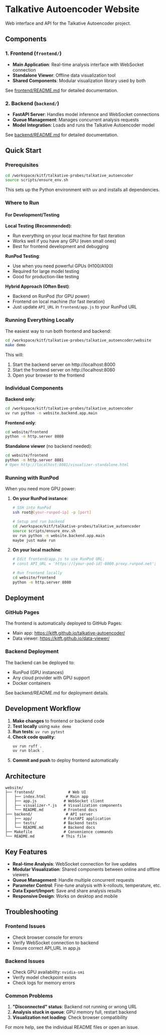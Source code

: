 # Talkative Autoencoder Website

Web interface and API for the Talkative Autoencoder project.

## Components

### 1. Frontend (`frontend/`)
- **Main Application**: Real-time analysis interface with WebSocket connection
- **Standalone Viewer**: Offline data visualization tool
- **Shared Components**: Modular visualization library used by both

See [frontend/README.md](frontend/README.md) for detailed documentation.

### 2. Backend (`backend/`)
- **FastAPI Server**: Handles model inference and WebSocket connections
- **Queue Management**: Manages concurrent analysis requests
- **Model Integration**: Loads and runs the Talkative Autoencoder model

See [backend/README.md](backend/README.md) for detailed documentation.

## Quick Start

### Prerequisites

```bash
cd /workspace/kitf/talkative-probes/talkative_autoencoder
source scripts/ensure_env.sh
```

This sets up the Python environment with uv and installs all dependencies.

### Where to Run

#### For Development/Testing

**Local Testing (Recommended)**:
- Run everything on your local machine for fast iteration
- Works well if you have any GPU (even small ones)
- Best for frontend development and debugging

**RunPod Testing**:
- Use when you need powerful GPUs (H100/A100)
- Required for large model testing
- Good for production-like testing

**Hybrid Approach (Often Best)**:
- Backend on RunPod (for GPU power)
- Frontend on local machine (for fast iteration)
- Just update `API_URL` in `frontend/app.js` to your RunPod URL

### Running Everything Locally

The easiest way to run both frontend and backend:

```bash
cd /workspace/kitf/talkative-probes/talkative_autoencoder/website
make demo
```

This will:
1. Start the backend server on http://localhost:8000
2. Start the frontend server on http://localhost:8080
3. Open your browser to the frontend

### Individual Components

**Backend only**:
```bash
cd /workspace/kitf/talkative-probes/talkative_autoencoder
uv run python -m website.backend.app.main
```

**Frontend only**:
```bash
cd website/frontend
python -m http.server 8080
```

**Standalone viewer** (no backend needed):
```bash
cd website/frontend
python -m http.server 8081
# Open http://localhost:8081/visualizer-standalone.html
```

### Running with RunPod

When you need more GPU power:

1. **On your RunPod instance**:
   ```bash
   # SSH into RunPod
   ssh root@[your-runpod-ip] -p [port]
   
   # Setup and run backend
   cd /workspace/kitf/talkative-probes/talkative_autoencoder
   source scripts/ensure_env.sh
   uv run python -m website.backend.app.main
   maybe just make run
   ```

2. **On your local machine**:
   ```bash
   # Edit frontend/app.js to use RunPod URL:
   # const API_URL = 'https://[your-pod-id]-8000.proxy.runpod.net';
   
   # Run frontend locally
   cd website/frontend
   python -m http.server 8080
   ```

## Deployment

### GitHub Pages

The frontend is automatically deployed to GitHub Pages:
- Main app: https://kitft.github.io/talkative-autoencoder/
- Data viewer: https://kitft.github.io/data-viewer/

### Backend Deployment

The backend can be deployed to:
- RunPod (GPU instances)
- Any cloud provider with GPU support
- Docker containers

See backend/README.md for deployment details.

## Development Workflow

1. **Make changes** to frontend or backend code
2. **Test locally** using `make demo`
3. **Run tests**: `uv run pytest`
4. **Check code quality**: 
   ```bash
   uv run ruff .
   uv run black .
   ```
5. **Commit and push** to deploy frontend automatically

## Architecture

```
website/
├── frontend/               # Web UI
│   ├── index.html         # Main app
│   ├── app.js            # WebSocket client
│   ├── visualizer-*.js   # Visualization components
│   └── README.md         # Frontend docs
├── backend/               # API server
│   ├── app/              # FastAPI application
│   ├── tests/            # Backend tests
│   └── README.md         # Backend docs
├── Makefile              # Convenience commands
└── README.md            # This file
```

## Key Features

- **Real-time Analysis**: WebSocket connection for live updates
- **Modular Visualization**: Shared components between online and offline viewers
- **Queue Management**: Handle multiple concurrent requests
- **Parameter Control**: Fine-tune analysis with k-rollouts, temperature, etc.
- **Data Export/Import**: Save and share analysis results
- **Responsive Design**: Works on desktop and mobile

## Troubleshooting

### Frontend Issues
- Check browser console for errors
- Verify WebSocket connection to backend
- Ensure correct API_URL in app.js

### Backend Issues
- Check GPU availability: `nvidia-smi`
- Verify model checkpoint exists
- Check logs for memory errors

### Common Problems

1. **"Disconnected" status**: Backend not running or wrong URL
2. **Analysis stuck in queue**: GPU memory full, restart backend
3. **Visualization not loading**: Check browser compatibility

For more help, see the individual README files or open an issue.